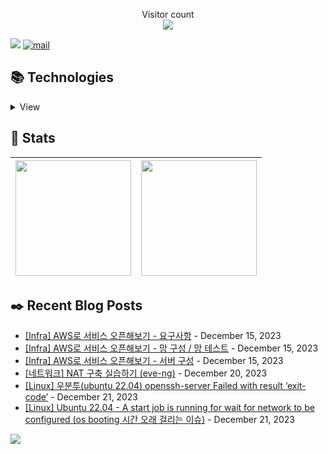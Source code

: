 <p align="center"> 
  Visitor count<br>
  <img src="https://profile-counter.glitch.me/JaehyoJJAng/count.svg" />
</p>

[<img src="https://img.shields.io/badge/My BLOG-%23009639?style=for-the-badge&logo=Bloglovin&logoColor=white">][blog] [![mail](https://img.shields.io/badge/MAIL-Aff230?style=for-the-badge&logo=GMAIL&logoColor=%23000005)](mailto:yshrim12@naver.com)


## 📚 Technologies

<details>
<summary>View</summary>

### Languages

![python](https://img.shields.io/badge/python-%2300599C.svg?&style=for-the-badge&logo=python&logoColor=%23F7DF1E)

### Frameworks

![nodejs](https://img.shields.io/badge/Django-FE7A16?style=for-the-badge&logo=django&logoColor=white)

### CI/CD

![github actions](https://img.shields.io/badge/github_actions-2088FF?style=for-the-badge&logo=githubactions&logoColor=white) ![jenkins](https://img.shields.io/badge/Jenkins-D24939?style=for-the-badge&logo=jenkins&logoColor=black) ![travis ci](https://img.shields.io/badge/Travis_CI-D24939?style=for-the-badge&logo=travis&logoColor=yello)

### Databases

![mysql](https://img.shields.io/badge/mysql-4479A1?style=for-the-badge&logo=mysql&logoColor=white)

### Servers

![nginx](https://img.shields.io/badge/nginx%20-%23009639.svg?&style=for-the-badge&logo=nginx&logoColor=white)

### Container

![Docker](https://img.shields.io/badge/Docker-2496ED?style=for-the-badge&logo=docker&logoColor=white)
![Kubernetes](https://img.shields.io/badge/kubernetes-%23326ce5.svg?style=for-the-badge&logo=kubernetes&logoColor=white)

### Version Control

![git](https://img.shields.io/badge/git%20-%23F05033.svg?&style=for-the-badge&logo=git&logoColor=white) ![github](https://img.shields.io/badge/github%20-%23121011.svg?&style=for-the-badge&logo=github&logoColor=white)

### Tools

![vsc](https://img.shields.io/badge/vsc-005FED?style=for-the-badge&logo=visual%20studio%20code&logoColor=white) ![pycharm](https://img.shields.io/badge/pycharm-143?style=for-the-badge&logo=pycharm&logoColor=white)

### OS

![windows](https://img.shields.io/badge/Windows-0078D6?style=for-the-badge&logo=windows&logoColor=white) ![linux](https://img.shields.io/badge/linux-FCC624?style=for-the-badge&logo=linux&logoColor=black) ![macOS](https://img.shields.io/badge/macos-000000?style=for-the-badge&logo=apple&logoColor=white)

### Learning

![javascript](https://img.shields.io/badge/javascript%20-%23323330.svg?&style=for-the-badge&logo=javascript&logoColor=%23F7DF1E) ![Shell Script](https://img.shields.io/badge/shell_script-%23121011.svg?style=for-the-badge&logo=gnu-bash&logoColor=white)

</details>

[blog]: https://jaehyojjang.github.io 

## 💜 Stats

| [<img src="https://github-readme-stats.vercel.app/api?username=JaehyoJJAng&theme=onedark&hide_border=true&count_private=true" height="185" />](https://github.com/anuraghazra/github-readme-stats) |[<img src="https://streak-stats.demolab.com/?user=JaehyoJJAng&theme=dark" height="185" />](https://git.io/streak-stats)
| ------ | ------ |

## ✒️ Recent Blog Posts


<!-- Blog-Post -->

- [[Infra] AWS로 서비스 오픈해보기 - 요구사항](https://jaehyojjang.dev/infra/infra-workshop-0/) - December 15, 2023
- [[Infra] AWS로 서비스 오픈해보기 - 망 구성 / 망 테스트](https://jaehyojjang.dev/infra/infra-workshop-1/) - December 15, 2023
- [[Infra] AWS로 서비스 오픈해보기 - 서버 구성](https://jaehyojjang.dev/infra/infra-workshop-2/) - December 15, 2023
- [[네트워크] NAT 구축 실습하기 (eve-ng)](https://jaehyojjang.dev/network/network-nat-practice/) - December 20, 2023
- [[Linux] 우분투(ubuntu 22.04) openssh-server Failed with result ‘exit-code’](https://jaehyojjang.dev/troubleshooting/ubuntu-openssh-error/) - December 21, 2023
- [[Linux] Ubuntu 22.04 - A start job is running for wait for network to be configured (os booting 시간 오래 걸리는 이슈)](https://jaehyojjang.dev/troubleshooting/ubuntu-starting-network-issue/) - December 21, 2023

<!-- Blog-Post End -->


<img src="https://img.shields.io/badge/Last%20Modified-2024/01/12_15:17-%23121212?style=flat">
